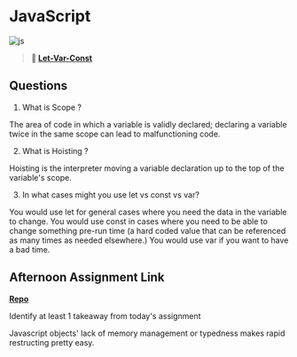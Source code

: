 # JavaScript

![js](https://bcw.blob.core.windows.net/public/img/courses/js.gif)

> **📖 [Let-Var-Const](https://codeworksacademy.com/fs-student-guide/resources/wk2/01-Let-Var-Const)**

## Questions

1. What is Scope ?

The area of code in which a variable is validly declared; declaring a variable twice in the same scope can lead to malfunctioning code.

2. What is Hoisting ?

Hoisting is the interpreter moving a variable declaration up to the top of the variable's scope.

3. In what cases might you use let vs const vs var?

You would use let for general cases where you need the data in the variable to change.
You would use const in cases where you need to be able to change something pre-run time (a hard coded value that can be referenced as many times as needed elsewhere.)
You would use var if you want to have a bad time.

## Afternoon Assignment Link

**[Repo](https://github.com/JWagstaff-Leon/codeworks_w2d1)**

Identify at least 1 takeaway from today's assignment

Javascript objects' lack of memory management or typedness makes rapid restructing pretty easy.